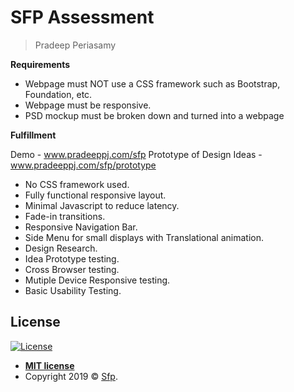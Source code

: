 
# SFP Assessment

> Pradeep Periasamy

**Requirements**

- Webpage must NOT use a CSS framework such as Bootstrap, Foundation, etc.
- Webpage must be responsive.
- PSD mockup must be broken down and turned into a webpage

**Fulfillment**

Demo - www.pradeeppj.com/sfp
Prototype of Design Ideas - www.pradeeppj.com/sfp/prototype

- No CSS framework used.
- Fully functional responsive layout.
- Minimal Javascript to reduce latency.
- Fade-in transitions.
- Responsive Navigation Bar.
- Side Menu for small displays with Translational animation.
- Design Research.
- Idea Prototype testing.
- Cross Browser testing.
- Mutiple Device Responsive testing.
- Basic Usability Testing.


## License

[![License](http://img.shields.io/:license-mit-blue.svg?style=flat-square)](http://badges.mit-license.org)

- **[MIT license](http://opensource.org/licenses/mit-license.php)**
- Copyright 2019 © <a href="http://www.sfp.net" target="_blank">Sfp</a>.
